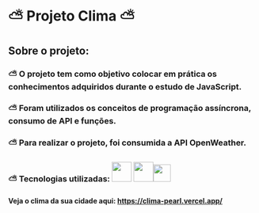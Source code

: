 # ⛅ Projeto Clima ⛅

## Sobre o projeto:

### ⛅ O projeto tem como objetivo colocar em prática os conhecimentos adquiridos durante o estudo de JavaScript.
### ⛅ Foram utilizados os conceitos de programação assíncrona, consumo de API e funções.
### ⛅ Para realizar o projeto, foi consumida a API OpenWeather.
### ⛅ Tecnologias utilizadas:  <img src="https://cdn.jsdelivr.net/gh/devicons/devicon/icons/html5/html5-original-wordmark.svg" width="40" height="40" /> <img src="https://cdn.jsdelivr.net/gh/devicons/devicon/icons/css3/css3-original-wordmark.svg" width="40" height="40" /><img src="https://cdn.jsdelivr.net/gh/devicons/devicon/icons/javascript/javascript-original.svg" width="35" height="35"  />
#### Veja o clima da sua cidade aqui: https://clima-pearl.vercel.app/
